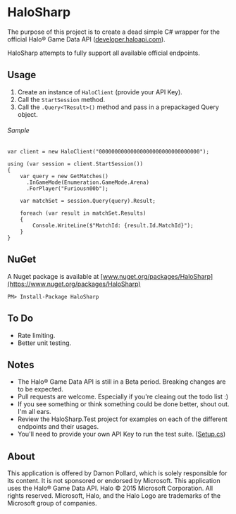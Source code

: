 # HaloSharp #

The purpose of this project is to create a dead simple C# wrapper for the official Halo® Game Data API ([developer.haloapi.com](https://developer.haloapi.com)).

HaloSharp attempts to fully support all available official endpoints.

## Usage ##

1. Create an instance of `HaloClient` (provide your API Key).
2. Call the `StartSession` method.
3. Call the `.Query<TResult>()` method and pass in a prepackaged Query object.

###### Sample ######

```
var client = new HaloClient("00000000000000000000000000000000");

using (var session = client.StartSession())
{
    var query = new GetMatches()
      .InGameMode(Enumeration.GameMode.Arena)
      .ForPlayer("Furiousn00b");

    var matchSet = session.Query(query).Result;

    foreach (var result in matchSet.Results)
    {
        Console.WriteLine($"MatchId: {result.Id.MatchId}");
    }
}
```

## NuGet ##

A Nuget package is available at [www.nuget.org/packages/HaloSharp](https://www.nuget.org/packages/HaloSharp) 

`PM> Install-Package HaloSharp`

## To Do ##

* Rate limiting.
* Better unit testing.

## Notes ##

* The Halo® Game Data API is still in a Beta period. Breaking changes are to be expected.
* Pull requests are welcome. Especially if you're cleaing out the todo list :)
* If you see something or think something could be done better, shout out. I'm all ears.
* Review the HaloSharp.Test project for examples on each of the different endpoints and their usages.
* You'll need to provide your own API Key to run the test suite. ([Setup.cs](https://github.com/gitFurious/HaloSharp/blob/master/Source/HaloSharp.Test/Setup.cs))

## About ##
This application is offered by Damon Pollard, which is solely responsible for its content. It is not sponsored or endorsed by Microsoft. This application uses the Halo® Game Data API. Halo © 2015 Microsoft Corporation. All rights reserved. Microsoft, Halo, and the Halo Logo are trademarks of the Microsoft group of companies.
